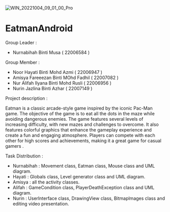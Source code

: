 ![WIN_20221004_09_01_00_Pro](https://user-images.githubusercontent.com/118959268/230398135-6ee3b033-0d03-490f-b3ff-45473fdd2ad6.jpg)
# EatmanAndroid

Group Leader : 

- Nurnabihah Binti Musa ( 22006584 )

Group Member :

- Noor Hayati Binti Mohd Azmi ( 22006947 )
- Amisya Fareeezan Binti MOhd Fadhil ( 22007082 )
- Nur Alifah Ilyana Binti Mohd Rusli ( 22006956 )
- Nurin Jazlina Binti Azhar ( 22007149 )



Project description :

Eatman is a classic arcade-style game inspired by the iconic Pac-Man game. 
The objective of the game is to eat all the dots in the maze while avoiding dangerous enemies. 
The game features several levels of increasing difficulty, with new mazes and challenges to overcome. 
It also features colorful graphics that enhance the gameplay experience and create a fun and engaging atmosphere. 
Players can compete with each other for high scores and achievements, making it a great game for casual gamers .



Task Distribution : 

- Nurnabihah : Movement class, Eatman class, Mouse class and UML diagram. 
- Hayati     : Globals class, Level generator class and UML diagram.               
- Amisya     : all the activity classes.      
- Alifah     : GameCondition class, PlayerDeathException class and UML diagram.              
- Nurin      : UserInterface class, DrawingView class, Bitmaplmages class and editing video presentation. 
